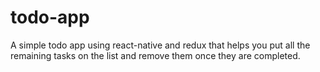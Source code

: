 # todo-app
A simple todo app using react-native and redux that helps you put all the remaining tasks on the list and remove them once they are completed.
